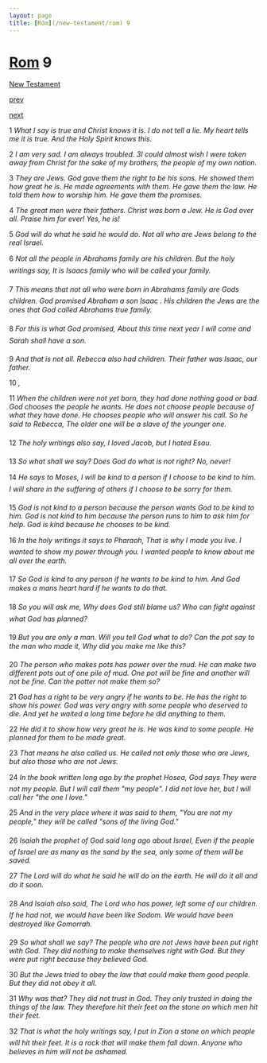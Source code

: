 ```yaml
---
layout: page
title: [Rom](/new-testament/rom) 9
---
```


# [Rom](/new-testament/rom) 9

[New Testament](/new-testament)


[prev](/new-testament/rom/rom-8.html)


[next](/new-testament/rom/rom-10.html)

1 _What I say is true and Christ knows it is. I do not tell a lie. My heart tells me it is true.  And the Holy Spirit knows this._

2 _I am very sad. I am always troubled. 3I could almost wish I were taken away from Christ for the sake of my brothers, the people of my own nation._

3 _They are Jews. God gave them the right to be his sons. He showed them how great he is.  He made agreements with them. He gave them the law. He told them how to worship him. He gave them the promises._

4 _The great men were their fathers. Christ was born a Jew. He is God over all. Praise him for ever! Yes, he is!_

5 _God will do what he said he would do. Not all who are Jews belong to the real Israel._

6 _Not all the people in Abrahams family are his children. But the holy writings say, It is Isaacs family who will be called your family._

7 _This means that not all who were born in Abrahams family are Gods children. God promised Abraham a son Isaac . His children the Jews are the ones that God called Abrahams true family._

8 _For this is what God promised, About this time next year I will come and Sarah shall have a son._

9 _And that is not all. Rebecca also had children. Their father was Isaac, our father._

10 _,_

11 _When the children were not yet born, they had done nothing good or bad. God chooses the people he wants. He does not choose people because of what they have done. He chooses people who will answer his call. So he said to Rebecca, The older one will be a slave of the younger one._

12 _The holy writings also say, I loved Jacob, but I hated Esau._

13 _So what shall we say? Does God do what is not right? No, never!_

14 _He says to Moses, I will be kind to a person if I choose to be kind to him. I will share in the suffering of others if I choose to be sorry for them._

15 _God is not kind to a person because the person wants God to be kind to him. God is not kind to him because the person runs to him to ask him for help. God is kind because he chooses to be kind._

16 _In the holy writings it says to Pharaoh, That is why I made you live. I wanted to show my power through you. I wanted people to know about me all over the earth._

17 _So God is kind to any person if he wants to be kind to him. And God makes a mans heart hard if he wants to do that._

18 _So you will ask me, Why does God still blame us? Who can fight against what God has planned?_

19 _But you are only a man. Will you tell God what to do? Can the pot say to the man who made it, Why did you make me like this?_

20 _The person who makes pots has power over the mud. He can make two different pots out of one pile of mud. One pot will be fine and another will not be fine. Can the potter not make them so?_

21 _God has a right to be very angry if he wants to be. He has the right to show his power.  God was very angry with some people who deserved to die. And yet he waited a long time before he did anything to them._

22 _He did it to show how very great he is. He was kind to some people. He planned for them to be made great._

23 _That means he also called us. He called not only those who are Jews, but also those who are not Jews._

24 _In the book written long ago by the prophet Hosea, God says They were not my people.  But I will call them "my people". I did not love her, but I will call her "the one I love."_

25 _And in the very place where it was said to them, "You are not my people," they will be called "sons of the living God." _

26 _Isaiah the prophet of God said long ago about Israel, Even if the people of Israel are as many as the sand by the sea, only some of them will be saved._

27 _The Lord will do what he said he will do on the earth. He will do it all and do it soon._

28 _And Isaiah also said, The Lord who has power, left some of our children. If he had not,  we would have been like Sodom. We would have been destroyed like Gomorrah._

29 _So what shall we say? The people who are not Jews have been put right with God. They did nothing to make themselves right with God. But they were put right because they believed God._

30 _But the Jews tried to obey the law that could make them good people. But they did not obey it all._

31 _Why was that? They did not trust in God. They only trusted in doing the things of the law. They therefore hit their feet on the stone on which men hit their feet._

32 _That is what the holy writings say, I put in Zion a stone on which people will hit their feet. It is a rock that will make them fall down. Anyone who believes in him will not be ashamed._


